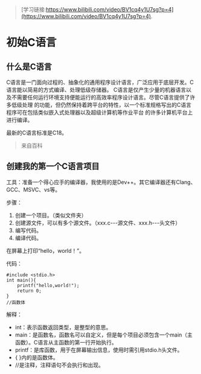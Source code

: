 > [学习链接:https://www.bilibili.com/video/BV1cq4y1U7sg?p=4](https://www.bilibili.com/video/BV1cq4y1U7sg?p=4).
# 初始C语言
## 什么是C语言
C语言是一门面向过程的、抽象化的通用程序设计语言，广泛应用于底层开发。C语言能以简易的方式编译、处理低级存储器。
C语言是仅产生少量的机器语言以及不需要任何运行环境支持便能运行的高效率程序设计语言。尽管C语言提供了许多低级处理
的功能，但仍然保持着跨平台的特性，以一个标准规格写出的C语言程序可在包括类似嵌入式处理器以及超级计算机等作业平台
的许多计算机平台上进行编译。

最新的C语言标准是C18。
> 来自百科
## 创建我的第一个C语言项目
工具：准备一个得心应手的编译器，我使用的是Dev++。其它编译器还有Clang、GCC、MSVC、vs等。

步骤：
1. 创建一个项目。（类似文件夹）
2. 创建源文件，可以有多个源文件。（xxx.c---源文件、xxx.h---头文件）
3. 编写代码。
4. 编译代码。

在屏幕上打印“hello，world！”。

代码：

    #include <stdio.h>
    int main(){
        printf("hello,world!");
        return 0;
    }  
    //函数体  
    
解释：
* int：表示函数返回类型，是整型的意思。
* main：是函数名，函数名可以自定义，但是每个项目必须包含一个main（主函数）。C语言从主函数的第一行开始执行。
* printf：是库函数，用于在屏幕输出信息，使用时需引用stdio.h头文件。
* { }内的是函数体。
* //是注释，注释语句不会执行和出现。
